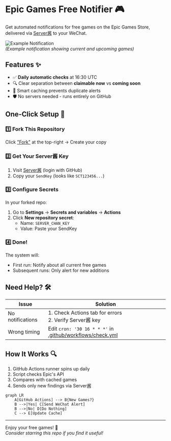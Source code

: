 # Epic Games Free Notifier 🎮

Get automated notifications for free games on the Epic Games Store, delivered via [Server酱](https://sct.ftqq.com/) to your WeChat.

![Example Notification](https://i.imgur.com/example.png)  
*(Example notification showing current and upcoming games)*

## Features ✨
- ✅ **Daily automatic checks** at 16:30 UTC
- 🔍 Clear separation between **claimable now** vs **coming soon**
- 💾 Smart caching prevents duplicate alerts
- 🛡️ No servers needed - runs entirely on GitHub

## One-Click Setup 🚀

### 1️⃣ Fork This Repository
Click ["Fork"](https://github.com/zhongminlin/epic-games-notifier/fork) at the top-right → Create your copy

### 2️⃣ Get Your Server酱 Key
1. Visit [Server酱](https://sct.ftqq.com/) (login with GitHub)
2. Copy your `SendKey` (looks like `SCT123456...`)

### 3️⃣ Configure Secrets
In your forked repo:
1. Go to **Settings** → **Secrets and variables** → **Actions**
2. Click **New repository secret**:
   - Name: `SERVER_CHAN_KEY`
   - Value: Paste your SendKey

### 4️⃣ Done! 
The system will:
- First run: Notify about all current free games
- Subsequent runs: Only alert for new additions

## Need Help? 🛠️
| Issue | Solution |
|-------|----------|
| No notifications | 1. Check Actions tab for errors<br>2. Verify Server酱 key |
| Wrong timing | Edit `cron: '30 16 * * *'` in [.github/workflows/check.yml](.github/workflows/check.yml) |

## How It Works 🔍
1. GitHub Actions runner spins up daily
2. Script checks Epic's API
3. Compares with cached games
4. Sends only new findings via Server酱

```mermaid
graph LR
    A[GitHub Actions] --> B{New Games?}
    B -->|Yes| C[Send WeChat Alert]
    B -->|No| D[Do Nothing]
    C --> E[Update Cache]
```

---

Enjoy your free games! 🎁  
*Consider starring this repo if you find it useful!*